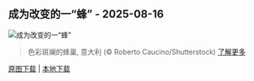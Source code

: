 ## 成为改变的一“蜂” - 2025-08-16
![成为改变的一“蜂”](https://cn.bing.com/th?id=OHR.ColorfulBeehives_ZH-CN0180195770_UHD.jpg&rf=LaDigue_UHD.jpg&pid=hp&w=3840&h=2160&rs=1&c=4)

> 色彩斑斓的蜂巢, 意大利 (© Roberto Caucino/Shutterstock)
> [了解更多](https://www.bing.com/search?q=%E8%9C%9C%E8%9C%82&form=hpcapt&mkt=zh-cn)

[原图下载](https://cn.bing.com/th?id=OHR.ColorfulBeehives_ZH-CN0180195770_UHD.jpg&rf=LaDigue_UHD.jpg&pid=hp&w=3840&h=2160&rs=1&c=4) | [本地下载](images/2025/08/2025-08-16.jpg)

